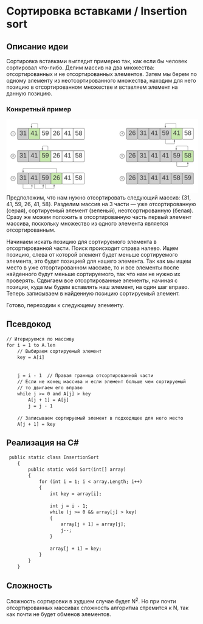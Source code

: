 # Сортировка вставками / Insertion sort
## Описание идеи
Сортировка вставками выглядит примерно так, как если бы человек сортировал что-либо. Делим массив на два множества: отсортированных и не отсортированных элементов. Затем мы берем по одному элементу из неотсортированного множества, находим для него позицию в отсортированном множестве и вставляем элемент на данную позицию.

### Конкретный пример
![Схема сортировки](./Images/sorting_diagram.jpeg)
Предположим, что нам нужно отсортировать следующий массив: {31, 41, 59, 26, 41, 58}. Разделим массив на 3 части — уже отсортированную (серая), сортируемый элемент (зеленый), неотсортированную (белая). Сразу же можем положить в отсортированную часть первый элемент массива, поскольку множество из одного элемента является отсортированным.

Начинаем искать позицию для сортируемого элемента в отсортированной части. Поиск происходит справа налево. Ищем позицию, слева от которой элемент будет меньше сортируемого элемента, это будет позицией для нашего элемента. Так как мы ищем место в уже отсортированном массиве, то и все элементы после найденного будут меньше сортируемого, так что нам не нужно их проверять. Сдвигаем все отсортированные элементы, начиная с позиции, куда мы будем вставлять наш элемент, на один шаг вправо. Теперь записываем в найденную позицию сортируемый элемент.

Готово, переходим к следующему элементу.

## Псевдокод

```
// Итерируемся по массиву
for i = 1 to A.len
    // Выбираем сортируемый элемент
    key = A[i]
    
    
    j = i - 1  // Правая граница отсортированной части
    // Если не конец массива и если элемент больше чем сортируемый
    // то двигаем его вправо
    while j >= 0 and A[j] > key 
        A[j + 1] = A[j]
        j = j - 1
    
    // Записываем сортируемый элемент в подходящее для него место        
    A[j + 1] = key
```
## Реализация на C#
```
 public static class InsertionSort
    {
        public static void Sort(int[] array)
        {
            for (int i = 1; i < array.Length; i++)
            {
                int key = array[i];
                
                int j = i - 1;
                while (j >= 0 && array[j] > key)
                {
                    array[j + 1] = array[j];
                    j--;
                }

                array[j + 1] = key;
            }
        }
    }
```
## Сложность
Сложность сортировки в худшем случае будет N<sup>2</sup>. Но при почти отсортированных массивах сложность алгоритма стремится к N, так как почти не будет обменов элементов.